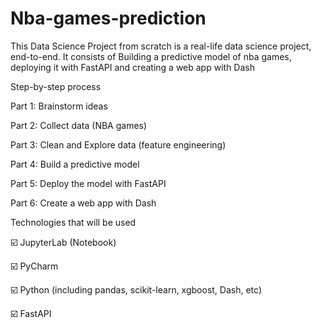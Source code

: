 # Nba-games-prediction

This Data Science Project from scratch is a real-life data science project, end-to-end.
It consists of Building a predictive model of nba games, deploying it with FastAPI and creating a web app with Dash 

Step-by-step process

Part 1: Brainstorm ideas

Part 2: Collect data (NBA games)

Part 3: Clean and Explore data (feature engineering)

Part 4: Build a predictive model

Part 5: Deploy the model with FastAPI

Part 6: Create a web app with Dash

Technologies that will be used

☑️ JupyterLab (Notebook)

☑️ PyCharm

☑️ Python (including pandas, scikit-learn, xgboost, Dash, etc)

☑️ FastAPI


